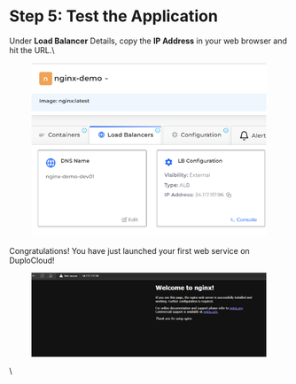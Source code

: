 # Step 5: Test the Application

Under **Load Balancer** Details, copy the **IP Address** in your web browser and hit the URL.\


<div align="left">

<figure><img src="../../.gitbook/assets/image (7) (4).png" alt=""><figcaption></figcaption></figure>

</div>

Congratulations! You have just launched your first web service on DuploCloud!

<figure><img src="../../.gitbook/assets/image (14) (1).png" alt=""><figcaption></figcaption></figure>

\

